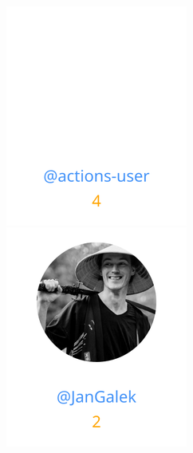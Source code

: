 
<div>
<span>
  <a href="https://github.com/actions-user"><img src="https://raw.githubusercontent.com/gouef/forms/refs/heads/contributors-svg/.github/contributors/actions-user.svg" alt="actions-user" /></a>
</span>
<span>
  <a href="https://github.com/JanGalek"><img src="https://raw.githubusercontent.com/gouef/forms/refs/heads/contributors-svg/.github/contributors/JanGalek.svg" alt="JanGalek" /></a>
</span>
</div>

